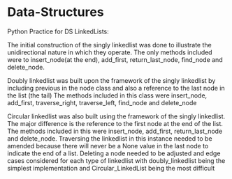 # Data-Structures
 Python Practice for DS
LinkedLists:

The initial construction of the singly linkedlist was done to illustrate the unidirectional nature in which they operate. 
The only methods included were to insert_node(at the end), add_first, return_last_node, find_node and delete_node.

Doubly linkedlist was built upon the framework of the singly linkedlist by including previous in the node class and also a reference to the last node in the list (the tail)
The methods included in this class were insert_node, add_first, traverse_right, traverse_left, find_node and delete_node

Circular linkedlist was also built using the framework of the singly linkedlist. The major difference is the reference to the first node at the end of the list.
The methods included in this were insert_node, add_first, return_last_node and delete_node.
Traversing the linkedlist in this instance needed to be amended because there will never be a None value in the last node to indicate the end of a list.
Deleting a node needed to be adjusted and edge cases considered for each type of linkedlist with doubly_linkedlist being the simplest implementation and Circular_LinkedList being the most difficult
